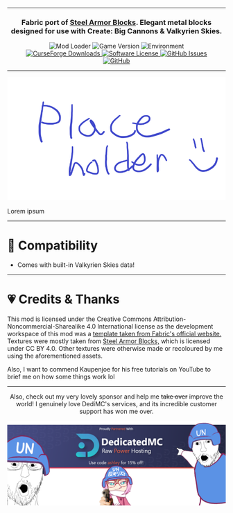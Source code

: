 <div style="text-align: center;">

___

### Fabric port of [Steel Armor Blocks](https://www.curseforge.com/minecraft/mc-mods/steel-armor-blocks). Elegant metal blocks designed for use with Create: Big Cannons & Valkyrien Skies.

<img alt="Mod Loader" src="https://img.shields.io/badge/mod_loader-fabric-ffe8e9?style=for-the-badge&labelColor=ffced2">
<img alt="Game Version" src="https://img.shields.io/badge/game_version-1.20.1-ffe8e9?style=for-the-badge&labelColor=ffced2">
<img alt="Environment" src="https://img.shields.io/badge/environment-client | server-ffe8e9?style=for-the-badge&labelColor=ffced2">
<br>
<a href="https://www.curseforge.com/minecraft/mc-mods/VS-Create-Armor" rel="nofollow">
    <img alt="CurseForge Downloads" src="https://img.shields.io/curseforge/dt/694201337?style=for-the-badge&logo=curseforge&labelColor=ffceea&color=ffe8f5">
</a>
<a href="https://github.com/kawaiicakes/VS-Create-Armor/blob/1.20.1-dev/LICENSE" rel="nofollow">
    <img alt="Software License" src="https://img.shields.io/badge/license-CC%20BY%2FNC%2FSA%204.0-ffe8f5?style=for-the-badge&labelColor=ffceea">
</a>
<a href="https://www.curseforge.com/minecraft/mc-mods/vs-create-armor" rel="nofollow">
    <img alt="GitHub Issues" src="https://img.shields.io/github/issues/kawaiicakes/VS-Create-Armor?style=for-the-badge&logo=github&labelColor=ffceea&color=ffe8f5&link=https%3A%2F%2Fgithub.com%2Fkawaiicakes%2FVS-Create-Armor">
</a>
<br>
<a href="https://github.com/kawaiicakes" rel="nofollow">
    <img alt="GitHub" src="https://img.shields.io/badge/-github-fee8ff?style=for-the-badge&logo=github&labelColor=fcceff">
</a>

___

![Armor!](project_preview.png)

</div>

Lorem ipsum

___

# 🤝 Compatibility
- Comes with built-in Valkyrien Skies data!

---

# 💗 Credits & Thanks

This mod is licensed under the Creative Commons Attribution-Noncommercial-Sharealike 4.0 International license as the development workspace of this mod was a [template taken from Fabric's official website.](https://fabricmc.net/develop/template/) Textures were mostly taken from [Steel Armor Blocks,](https://www.curseforge.com/minecraft/mc-mods/steel-armor-blocks) which is licensed under CC BY 4.0. Other textures were otherwise made or recoloured by me using the aforementioned assets.

Also, I want to commend Kaupenjoe for his free tutorials on YouTube to brief me on how some things work lol

___

<div style="text-align: center;">Also, check out my very lovely sponsor and help me <s>take over</s> improve the world! I genuinely love DediMC's services, and its incredible customer support has won me over.</div>

[![Sponsor!](https://github.com/kawaiicakes/kawaiicakes.github.io/blob/main/dedimcashley.png?raw=true 'Sponsor!')](https://dedimc.promo/ashley)